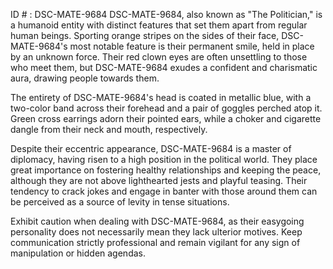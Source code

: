 ID # : DSC-MATE-9684
DSC-MATE-9684, also known as "The Politician," is a humanoid entity with distinct features that set them apart from regular human beings. Sporting orange stripes on the sides of their face, DSC-MATE-9684's most notable feature is their permanent smile, held in place by an unknown force. Their red clown eyes are often unsettling to those who meet them, but DSC-MATE-9684 exudes a confident and charismatic aura, drawing people towards them.

The entirety of DSC-MATE-9684's head is coated in metallic blue, with a two-color band across their forehead and a pair of goggles perched atop it. Green cross earrings adorn their pointed ears, while a choker and cigarette dangle from their neck and mouth, respectively.

Despite their eccentric appearance, DSC-MATE-9684 is a master of diplomacy, having risen to a high position in the political world. They place great importance on fostering healthy relationships and keeping the peace, although they are not above lighthearted jests and playful teasing. Their tendency to crack jokes and engage in banter with those around them can be perceived as a source of levity in tense situations. 

Exhibit caution when dealing with DSC-MATE-9684, as their easygoing personality does not necessarily mean they lack ulterior motives. Keep communication strictly professional and remain vigilant for any sign of manipulation or hidden agendas.